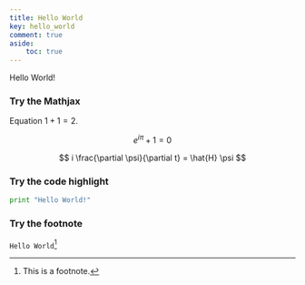 ```yaml
---
title: Hello World
key: hello_world
comment: true
aside:
    toc: true
---
```


Hello World! <!--more-->

### Try the Mathjax

Equation $1 + 1 = 2$.

$$
e^{i \pi} + 1 = 0
\label{eq:math_1}
$$

$$
i \frac{\partial \psi}{\partial t} = \hat{H} \psi
$$

### Try the code highlight

```python
print "Hello World!"
```

### Try the footnote

`Hello World`[^1]

[^1]: This is a footnote.
